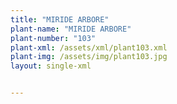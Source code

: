 ```yaml
---
title: "MIRIDE ARBORE"
plant-name: "MIRIDE ARBORE"
plant-number: "103"
plant-xml: /assets/xml/plant103.xml
plant-img: /assets/img/plant103.jpg
layout: single-xml


---
```

